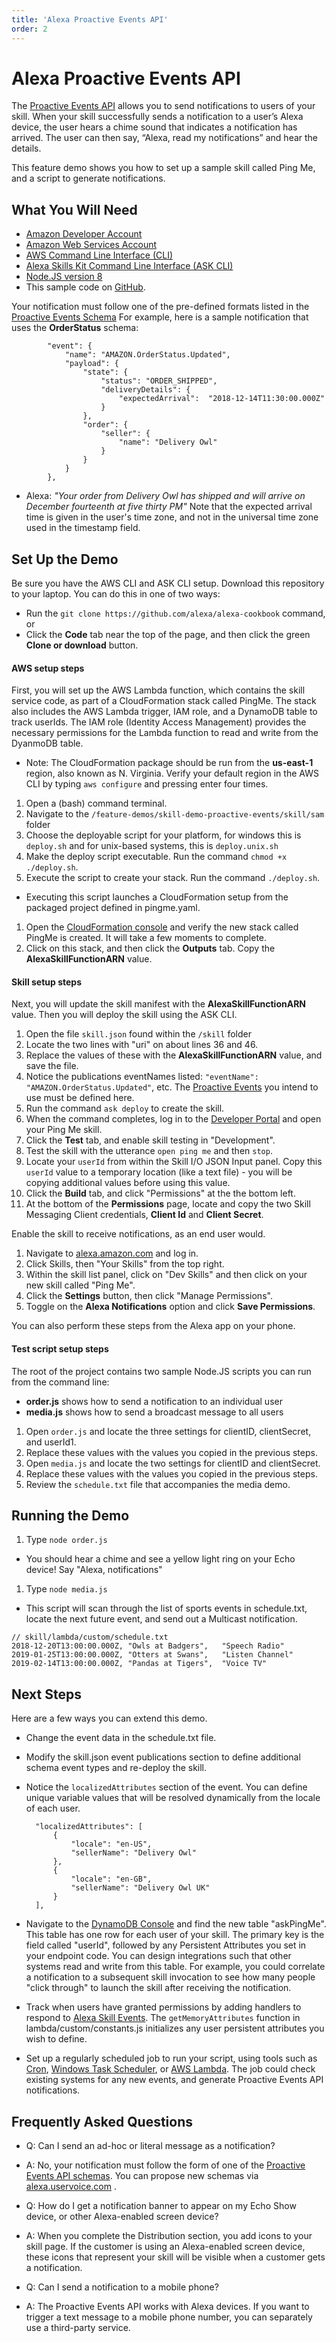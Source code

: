 ```yaml
---
title: 'Alexa Proactive Events API'
order: 2
---
```



# Alexa Proactive Events API

The [Proactive Events API](https://developer.amazon.com/docs/smapi/proactive-events-api.html) allows you to send notifications to users of your skill. When your skill successfully sends a notification to a user’s Alexa device, the user hears a chime sound that indicates a notification has arrived. The user can then say, “Alexa, read my notifications” and hear the details.

This feature demo shows you how to set up a sample skill called Ping Me, and a script to generate notifications.

## What You Will Need
*  [Amazon Developer Account](http://developer.amazon.com/alexa)
*  [Amazon Web Services Account](http://aws.amazon.com/)
*  [AWS Command Line Interface \(CLI\)](https://docs.aws.amazon.com/cli/latest/userguide/cli-chap-install.html)
*  [Alexa Skills Kit Command Line Interface \(ASK CLI\)](https://developer.amazon.com/docs/smapi/quick-start-alexa-skills-kit-command-line-interface.html)
*  [Node.JS version 8](https://nodejs.org/)
*  This sample code on [GitHub](https://github.com/alexa/alexa-cookbook/tree/master/feature-demos/skill-demo-proactive-events/).

Your notification must follow one of the pre-defined formats listed in the [Proactive Events Schema](https://developer.amazon.com/docs/smapi/schemas-for-proactive-events.html)
For example, here is a sample notification that uses the **OrderStatus** schema:
```
        "event": {
            "name": "AMAZON.OrderStatus.Updated",
            "payload": {
                "state": {
                    "status": "ORDER_SHIPPED",
                    "deliveryDetails": {
                        "expectedArrival":  "2018-12-14T11:30:00.000Z"
                    }
                },
                "order": {
                    "seller": {
                        "name": "Delivery Owl"
                    }
                }
            }
        },
```

 * Alexa:  *"Your order from Delivery Owl has shipped and will arrive on December fourteenth at five thirty PM"*
Note that the expected arrival time is given in the user's time zone, and not in the universal time zone used in the timestamp field. 

## Set Up the Demo
Be sure you have the AWS CLI and ASK CLI setup.
Download this repository to your laptop. You can do this in one of two ways:
* Run the ```git clone https://github.com/alexa/alexa-cookbook``` command, or
* Click the **Code** tab near the top of the page, and then click the green **Clone or download** button.

#### AWS setup steps
First, you will set up the AWS Lambda function, which contains the skill service code, as part of a CloudFormation stack called PingMe.
The stack also includes the AWS Lambda trigger, IAM role, and a DynamoDB table to track userIds. The IAM role (Identity Access Management) provides the necessary permissions for the Lambda function to read and write from the DyanmoDB table. 

 * Note: The CloudFormation package should be run from the **us-east-1** region, also known as N. Virginia.  Verify your default region in the AWS CLI by typing ```aws configure``` and pressing enter four times.

1. Open a (bash) command terminal.
1. Navigate to the ```/feature-demos/skill-demo-proactive-events/skill/sam``` folder
1. Choose the deployable script for your platform, for windows this is ```deploy.sh``` and for unix-based systems, this is ```deploy.unix.sh```
1. Make the deploy script executable. Run the command ```chmod +x ./deploy.sh```.
1. Execute the script to create your stack. Run the command  ```./deploy.sh```.
 * Executing this script launches a CloudFormation setup from the packaged project defined in pingme.yaml.
1. Open the [CloudFormation console](https://console.aws.amazon.com/cloudformation/home?region=us-east-1#/stacks) and verify the new stack called PingMe is created. It will take a few moments to complete.
1. Click on this stack, and then click the **Outputs** tab.  Copy the **AlexaSkillFunctionARN** value. 

#### Skill setup steps
Next, you will update the skill manifest with the **AlexaSkillFunctionARN** value. Then you will deploy the skill using the ASK CLI.

1. Open the file ```skill.json``` found within the ```/skill``` folder
1. Locate the two lines with "uri" on about lines 36 and 46.
1. Replace the values of these with the **AlexaSkillFunctionARN** value, and save the file.
1. Notice the publications eventNames listed: ```"eventName": "AMAZON.OrderStatus.Updated"```, etc.  The [Proactive Events](https://developer.amazon.com/docs/smapi/schemas-for-proactive-events.html) you intend to use must be defined here.
1. Run the command ```ask deploy``` to create the skill.
1. When the command completes, log in to the [Developer Portal](https://developer.amazon.com/alexa/console/ask) and open your Ping Me skill.
1. Click the **Test** tab, and enable skill testing in "Development".
1. Test the skill with the utterance `open ping me` and then `stop`.
1. Locate your ```userId``` from within the Skill I/O JSON Input panel. Copy this ```userId``` value to a temporary location (like a text file) - you will be copying additional values before using this value.
1. Click the **Build** tab, and click "Permissions" at the the bottom left.
1. At the bottom of the **Permissions** page, locate and copy the two Skill Messaging Client credentials, **Client Id** and **Client Secret**.

Enable the skill to receive notifications, as an end user would.
1. Navigate to [alexa.amazon.com](https://alexa.amazon.com) and log in.
1. Click Skills, then "Your Skills" from the top right.
1. Within the skill list panel, click on "Dev Skills" and then click on your new skill called "Ping Me".
1. Click the **Settings** button, then click "Manage Permissions".
1. Toggle on the **Alexa Notifications** option and click **Save Permissions**.

You can also perform these steps from the Alexa app on your phone.

#### Test script setup steps
The root of the project contains two sample Node.JS scripts you can run from the command line:
* **order.js** shows how to send a notification to an individual user
* **media.js** shows how to send a broadcast message to all users

1. Open ```order.js``` and locate the three settings for clientID, clientSecret, and userId1.
1. Replace these values with the values you copied in the previous steps.
1. Open ```media.js``` and locate the two settings for clientID and clientSecret.
1. Replace these values with the values you copied in the previous steps.
1. Review the ```schedule.txt``` file that accompanies the media demo.


## Running the Demo
1. Type ```node order.js```
 * You should hear a chime and see a yellow light ring on your Echo device! Say "Alexa, notifications"

1. Type ```node media.js```
 * This script will scan through the list of sports events in schedule.txt, locate the next future event, and send out a Multicast notification.

```
// skill/lambda/custom/schedule.txt
2018-12-20T13:00:00.000Z, "Owls at Badgers",   "Speech Radio"
2019-01-25T13:00:00.000Z, "Otters at Swans",   "Listen Channel"
2019-02-14T13:00:00.000Z, "Pandas at Tigers",  "Voice TV"
```

## Next Steps
Here are a few ways you can extend this demo.

* Change the event data in the schedule.txt file. 
* Modify the skill.json event publications section to define additional schema event types and re-deploy the skill.
* Notice the `localizedAttributes` section of the event. You can define unique variable values that will be resolved dynamically from the locale of each user.

        "localizedAttributes": [
            {
                "locale": "en-US",
                "sellerName": "Delivery Owl"
            },
            {
                "locale": "en-GB",
                "sellerName": "Delivery Owl UK"
            }
        ],

* Navigate to the [DynamoDB Console](https://console.aws.amazon.com/dynamodb/home?#tables:) and find the new table "askPingMe".
This table has one row for each user of your skill.  The primary key is the field called "userId", followed by any Persistent Attributes you set in your endpoint code. 
You can design integrations such that other systems read and write from this table.  For example, you could correlate a notification to a subsequent skill invocation to see how many people "click through" to launch the skill after receiving the notification.

* Track when users have granted permissions by adding handlers to respond to [Alexa Skill Events](https://developer.amazon.com/docs/smapi/skill-events-in-alexa-skills.html).
The `getMemoryAttributes` function in lambda/custom/constants.js initializes any user persistent attributes you wish to define.

* Set up a regularly scheduled job to run your script, using tools such as
[Cron](https://en.wikipedia.org/wiki/Cron),
[Windows Task Scheduler](https://en.wikipedia.org/wiki/Windows_Task_Scheduler),
or [AWS Lambda](https://docs.aws.amazon.com/lambda/latest/dg/with-scheduled-events.html).
The job could check existing systems for any new events, and generate Proactive Events API notifications.


## Frequently Asked Questions

 * Q: Can I send an ad-hoc or literal message as a notification?
 * A: No, your notification must follow the form of one of the [Proactive Events API schemas](https://developer.amazon.com/docs/smapi/schemas-for-proactive-events.html). You can propose new schemas via [alexa.uservoice.com](https://alexa.uservoice.com) .

 * Q: How do I get a notification banner to appear on my Echo Show device, or other Alexa-enabled screen device?
 * A: When you complete the Distribution section, you add icons to your skill page. 
If the customer is using an Alexa-enabled screen device, these icons that represent your skill will be visible when a customer gets a notification. 

 * Q: Can I send a notification to a mobile phone?
 * A: The Proactive Events API works with Alexa devices. If you want to trigger a text message to a mobile phone number, you can separately use a third-party service. 